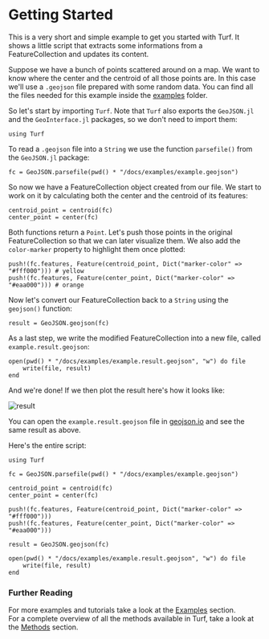 # Getting Started

This is a very short and simple example to get you started with Turf. It shows a little script that extracts some informations from a FeatureCollection and updates its content.

Suppose we have a bunch of points scattered around on a map. We want to know where the center and the centroid of all those points are.
In this case we'll use a `.geojson` file prepared with some random data. You can find all the files needed for this example inside the [examples](https://github.com/philoez98/Turf.jl/tree/master/docs/examples) folder.

So let's start by importing `Turf`. Note that `Turf` also exports the `GeoJSON.jl` and the `GeoInterface.jl` packages, so we don't need to import them:

```
using Turf
```

To read a `.geojson` file into a `String` we use the function `parsefile()` from the `GeoJSON.jl` package:

```
fc = GeoJSON.parsefile(pwd() * "/docs/examples/example.geojson")
```
So now we have a FeatureCollection object created from our file. We start to work on it by calculating both the center and the centroid of its features:

```
centroid_point = centroid(fc)
center_point = center(fc)
```

Both functions return a `Point`. Let's push those points in the original FeatureCollection so that we can later visualize them.
We also add the `color-marker` property to highlight them once plotted:

```
push!(fc.features, Feature(centroid_point, Dict("marker-color" => "#fff000"))) # yellow
push!(fc.features, Feature(center_point, Dict("marker-color" => "#eaa000"))) # orange
```
Now let's convert our FeatureCollection back to a `String` using the `geojson()` function:

```
result = GeoJSON.geojson(fc)
```

As a last step, we write the modified FeatureCollection into a new file, called `example.result.geojson`:

```
open(pwd() * "/docs/examples/example.result.geojson", "w") do file
    write(file, result)
end
```

And we're done! If we then plot the result here's how it looks like:

![result](https://user-images.githubusercontent.com/40722053/61170999-a171fb80-a571-11e9-8efe-bda1b98d2fa1.JPG)

You can open the `example.result.geojson` file in [geojson.io](http://geojson.io/) and see the same result as above.

Here's the entire script:

```
using Turf

fc = GeoJSON.parsefile(pwd() * "/docs/examples/example.geojson")

centroid_point = centroid(fc)
center_point = center(fc)

push!(fc.features, Feature(centroid_point, Dict("marker-color" => "#fff000")))
push!(fc.features, Feature(center_point, Dict("marker-color" => "#eaa000")))

result = GeoJSON.geojson(fc)

open(pwd() * "/docs/examples/example.result.geojson", "w") do file
    write(file, result)
end
```


### Further Reading

For more examples and tutorials take a look at the [Examples](@ref) section.  
For a complete overview of all the methods available in Turf, take a look at the [Methods](@ref) section.

